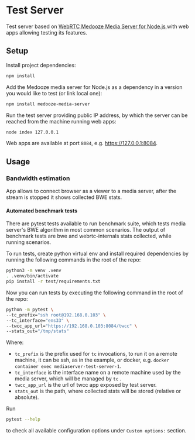 # Test Server

Test server based on [WebRTC Medooze Media Server for Node.js
](https://github.com/medooze/media-server-node) with web apps allowing testing its features.

## Setup

Install project dependencies:

```bash
npm install
```

Add the Medooze media server for Node.js as a dependency in a version you would like to test (or link local one):

```bash
npm install medooze-media-server
```

Run the test server providing public IP address, by which the server can be reached from the machine running web apps:

```bash
node index 127.0.0.1
```

Web apps are available at port `8084`, e.g. https://127.0.0.1:8084.

## Usage

### Bandwidth estimation

App allows to connect browser as a viewer to a media server, after the stream is stopped it shows collected BWE stats.

#### Automated benchmark tests

There are pytest tests available to run benchmark suite, which tests media server's BWE algorithm in most common scenarios. The output of benchmark tests are bwe and webrtc-internals stats collected, while running scenarios.

To run tests, create python virtual env and install required dependencies by running the following commands in the root of the repo:

```bash
python3 -m venv .venv
. .venv/bin/activate
pip install -r test/requirements.txt
```

Now you can run tests by executing the following command in the root of the repo:

```bash
python -m pytest \
--tc_prefix="ssh root@192.168.0.103" \
--tc_interface="ens33" \
--twcc_app_url="https://192.168.0.103:8084/twcc" \
--stats_out="/tmp/stats"
```

Where:
 - `tc_prefix` is the prefix used for `tc` invocations, to run it on a remote machine, it can be ssh, as in the example, or docker, e.g. `docker container exec mediaserver-test-server-1`.
 - `tc_interface` is the interface name on a remote machine used by the media server, which will be managed by `tc` .
 - `twcc_app_url` is the url of twcc app exposed by test server.
 - `stats_out` is the path, where collected stats will be stored (relative or absolute).


Run

 ```bash
pytest --help
 ```

to check all available configuration options under `Custom options:` section.